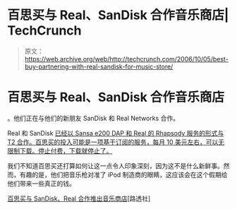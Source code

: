 # 百思买与 Real、SanDisk 合作音乐商店| TechCrunch

> 原文：<https://web.archive.org/web/http://techcrunch.com/2006/10/05/best-buy-partnering-with-real-sandisk-for-music-store/>

# 百思买与 Real、SanDisk 合作音乐商店

。他们正在与他们的新朋友 SanDisk 和 Real Networks 合作。

Real 和 SanDisk [已经以 Sansa e200 DAP 和 Real 的 Rhapsody 服务的形式与 T2 合作。百思买的投入可能是一项基于订阅的服务，每月 10 美元左右，可以无限制下载。停止付费，下载就停止了。](https://web.archive.org/web/20130920153051/http://crunchgear.com/2006/09/18/ipod-and-itunes-competitors-are-teaming-up-to-fight-apple/)

我们不知道百思买还打算如何让这一点令人印象深刻，因为这不是什么新鲜事。然而，有趣的是，他们把音乐枪对准了 iPod 制造商的眼睛，这应该会在这个假期给他们带来一些真正的钱。

[百思买与 SanDisk、Real 合作推出音乐商店](https://web.archive.org/web/20130920153051/http://today.reuters.com/news/articlenews.aspx?type=technologyNews&storyID=2006-10-05T141306Z_01_N04288838_RTRUKOC_0_US-MEDIA-BESTBUY-REALNETWORKS.xml&WTmodLoc=TechNewsHome_C1_%5bFeed%5d-2)[路透社]